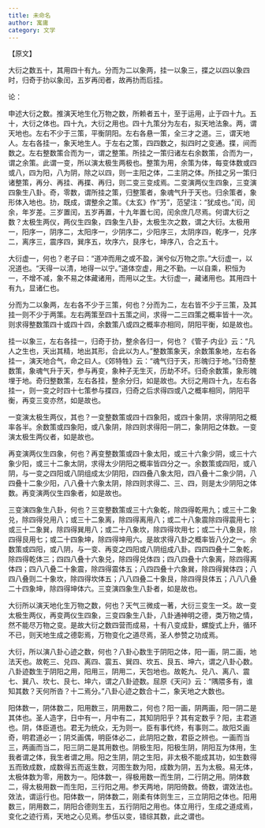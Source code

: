 ```yaml
---
title: 未命名
author: 寓庸
category: 文学
---
```

           

 【原文】

大衍之数五十，其用四十有九。分而为二以象两，挂一以象三，揲之以四以象四时，归奇于扐以象闰，五岁再闰者，故再扐而后挂。

论：

申述大衍之数。推演天地生化万物之数，所赖者五十，至于运用，止于四十九。五十，大衍之体也。四十九，大衍之用也。四十九策分为左右，拟天地法象。两，谓天地也。左右不少于三策，平衡阴阳。左右各悬一策，全三才之道。三，谓天地人。左右各挂一，象天地生人。于左右之策，四四数之，拟四时之变通。揲，间而数之。左右整数策合而为一，谓之整策。所挂之一策归诸左右余数策，合而为一，谓之余策。此谓一变，所以演太极生两极也。整策为用，余策为体，每变体数或四或八，四为阳，八为阴，除之以四，则一主阳之体，二主阴之体。所挂之另一策归诸整策，再分、再挂、再揲、再归，则二变三变成焉。二变演两仪生四象，三变演四象生八卦。奇，零数，谓所挂之策，归整策者，象魂气升于天也。归余策者，象形体入地也。扐，既成，谓整余之策。《太玄》作“艻”，范望注：“犹成也。”闰，闰余，年岁差。三岁置闰，五岁再置，十九年置七闰，闰余庶几尽焉。何谓大衍之数？太极生两仪，两仪生四象，四象生八卦，太极生次之数，谓之大衍。太极用一，阳序一，阴序二，太阳序一，少阴序二，少阳序三，太阴序四，乾序一，兑序二，离序三，震序四，巽序五，坎序六，艮序七，坤序八，合之五十。

大衍虚一，何也？老子曰：“道冲而用之或不盈，渊兮似万物之宗。”大衍虚一，以况道也。“天得一以清，地得一以宁。”道体空虚，用之不勤。一以自乘，积恒为一，不增不减，象不易之体藏诸用，而用以之生。大衍虚一，藏诸用也。其用四十有九，显诸仁也。

分而为二以象两，左右各不少于三策，何也？分而为二，左右皆不少于三策，及其挂一则不少于两策。左右两策至四十五策之间，求得一二三四策之概率皆十一次。则求得整数策四十或四十四，余数策八或四之概率亦相同，阴阳平衡，如是故也。

挂一以象三，左右各挂一，归奇于扐，整余各归一，何也？《管子·内业》云：“凡人之生也，天出其精，地出其形，合此以为人。”整数策象天，余数策象地，左右各挂一，演天地合气，命之曰人。《郊特牲》云：“魂气归于天，形魄归于地。”归奇整数策，象魂气升于天，参与再变，象种子无生灭，历劫不坏。归奇余数策，象形魄埋于地。奇归整数策，左右各挂，整余分归，如是故也。大衍之用四十九，左右各挂一，则一变之时四十七策参与揲四，归奇之后求得四或八之概率相同，阴阳平衡，再变三变亦然，如是故也。

一变演太极生两仪，其也？一变整数策或四十四象阳，或四十象阴，求得阴阳之概率各半。余数策或四象阳，或八象阴，除四则求得阳一阴二，象阴阳之体数。一变演太极生两仪者，如是故也。

再变演两仪生四象，何也？再变整数策或四十象太阳，或三十六象少阴，或三十六象少阳，或三十二象太阴，求得太少阴阳之概率皆四分之一。余数策或四阳，或八阴，与一变之四阳或八阴组成太少阴阳，四四叠八象太阳，四八叠十二象少阴，八四叠十二象少阳，八八叠十六象太阴，除四则求得二、三、四，则是太少阴阳之体数。再变演两仪生四象者，如是故也。

三变演四象生八卦，何也？三变整数策或三十六象乾，除四得乾用九；或三十二象兑，除四得兑用八；或三十二象离，除四得离用八；或二十八象震除四得震用七；或三十二象巽，除四得巽用八；或二十八象坎，除四得坎用七；或二十八象艮，除四得艮用七；或二十四象坤，除四得坤用六。是故求得八卦之概率皆八分之一。余数策或四阳，或八阴，与一变、再变之四阳或八阴组成八卦。四四四叠十二象乾，除四得乾体三；四四八叠十六象兑，除四得兑体四；四八四叠十六象离，除四得离体四；四八八叠二十象震，除四得震体五；八四四叠十六象巽，除四得巽体四；八四八叠则二十象坎，除四得坎体五；八八四叠二十象艮，除四得艮体五；八八八叠二十四象坤，除四得坤体六。三变演四象生八卦者，如是故也。

大衍所以演天地化生万物之数，何也？天气三微成一著，大衍三变生一爻。故一变太极生两仪，再变两仪生四象，三变四象生八卦，八卦通神明之德，类万物之情，然不能尽万物之变。是故大衍之数四营而成易，十有八变成卦，螺旋式上升，循环不已，则天地生成之德彰焉，万物变化之道尽焉，圣人参赞之功成焉。

大衍，所以演八卦心迹之数，何也？八卦心数生于阴阳之体，阳一画，阴二画，地法天也。故乾三、兑四、离四、震五、巽四、坎五、艮五、坤六，谓之八卦心数。八卦迹数生于阴阳之用，阳用三，阴用二，天包地也。故乾九、兑八、离八、震七、巽八、坎七、艮七、坤六，谓之八卦迹数。屈原《天问》云：“隅隈多有，谁知其数？天何所沓？十二焉分。”八卦心迹之数合十二，象天地之大数也。

阳体数一，阴体数二，阳用数三，阴用数二，何也？阳一画，阴两画，阳一阴二是其体也。圣人造字，日中有一，月中有二，其知阴阳乎？其有定数乎？阳，主君道也。阴，体臣道也。君无为统众，无为则一。臣有事代终，有事则二。故阳爻画奇，明君道必一；阴爻画偶，明臣体必二，此阴阳之数，君臣之辨也。一画而当三，两画而当二，阳三阴二是其用数也。阴极生阳，阳极生阴，阴阳互为体用，生我者谓之体，我生者谓之用。阳之生阴，阴之生阳，非太极不能成其功，如生数得五而致成数，成数得五而返生数，河图生数为阳，成数为阴，五为太极。易无体，太极体数为零，用数为一。阳体数一，得极用数一而生阴，二行阴之用。阴体数二，得太极用数一而生阳，三行阳之用。参天两地，阴阳倚数。倚数，谓效法也。效法，谓运行也。阳体数一，阴体数二，刚柔有体则生三，三立阴阳之体也。阳用数三，阴用数二，阴阳合德则生五，五行阴阳之用也。体立用行，生成之道成焉，变化之迹行焉，天地之心见焉。参伍以变，错综其数，此之谓也。